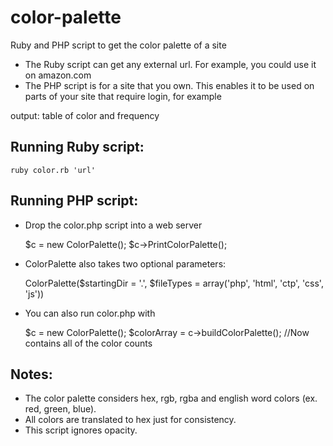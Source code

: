 color-palette
=============

Ruby and PHP script to get the color palette of a site

  * The Ruby script can get any external url. For example, you could use it on amazon.com
  * The PHP script is for a site that you own. This enables it to be used on parts of your site that require login, for example

output: table of color and frequency

Running Ruby script:
--------------------

    ruby color.rb 'url'

Running PHP script:
-------------------

  * Drop the color.php script into a web server

    $c = new ColorPalette();
    $c->PrintColorPalette();

  * ColorPalette also takes two optional parameters:

    ColorPalette($startingDir = '.', $fileTypes = array('php', 'html', 'ctp', 'css', 'js'))

  * You can also run color.php with

    $c = new ColorPalette();
	$colorArray = c->buildColorPalette(); //Now contains all of the color counts

Notes:
------

* The color palette considers hex, rgb, rgba and english word colors (ex. red, green, blue).
* All colors are translated to hex just for consistency.
* This script ignores opacity.